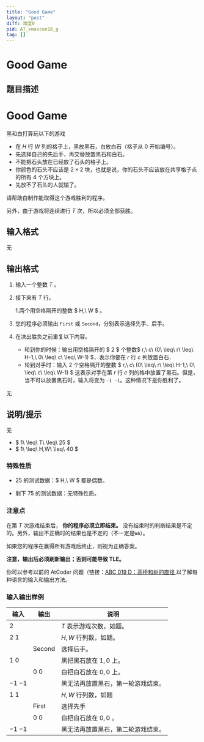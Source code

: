 ```yaml
---
title: "Good Game"
layout: "post"
diff: 难度0
pid: AT_xmascon18_g
tag: []
---
```


# Good Game

## 题目描述

# Good Game


黑和白打算玩以下的游戏

- 在 $H$ 行 $W$ 列的格子上，黑放黑石，白放白石（格子从 $0$ 开始编号）。
- 先选择自己的先后手，再交替放置黑石和白石。
- 不能把石头放在已经放了石头的格子上。
- 你颜色的石头不应该是 $2\times2$ 块，也就是说，你的石头不应该放在共享格子点的所有 $4$ 个方块上。
- 先放不了石头的人就输了。

请帮助白制作能取得这个游戏胜利的程序。

另外，由于游戏将连续进行 $T$ 次，所以必须全部获胜。

## 输入格式

无

## 输出格式

1. 输入一个整数 $T$ 。
2. 接下来有 $T$ 行。

   1.两个用空格隔开的整数 $ H,\ W $ 。
  2. 您的程序必须输出 `First` 或 `Second`，分别表示选择先手、后手。
  3. 在决出胜负之前重复以下内容。
  
  
      - 轮到你的时候：输出用空格隔开的 $ 2 $ 个整数$ r,\ c\ (0\ \leq\ r\ \leq\ H-1,\ 0\ \leq\ c\ \leq\ W-1) $，表示你要在 $r$ 行 $c$ 列放置白石．
      - 轮到对手时：输入 $2$ 个空格隔开的整数 $ r,\ c\ (0\ \leq\ r\ \leq\ H-1,\ 0\ \leq\ c\ \leq\ W-1) $ 这表示对手在第 $r$ 行 $c$ 列的格中放置了黑石。但是，当不可以放置黑石时，输入将变为 `-1 -1`。这种情况下是你胜利了。

无

## 说明/提示

无

- $ 1\ \leq\ T\ \leq\ 25 $
- $ 1\ \leq\ H,W\ \leq\ 40 $

### 特殊性质

- $25%$ 的测试数据：$ H,\ W $ 都是偶数。

- 剩下 $75%$ 的测试数据：无特殊性质。

### 注意点

在第 $T$ 次游戏结束后， **你的程序必须立即结束。** 没有结束时的判断结果是不定的。另外，输出不正确时的结果也是不定的（不一定是`WA`）。

如果您的程序在赢得所有游戏后终止，则视为正确答案。

 **注意，输出后必须刷新输出；否则可能导致 TLE。**

你可以参考以前的 AtCoder 问题（链接：[ABC 019 D：高桥和树的直径 ](https://atcoder.jp/contests/abc019/tasks/abc019_4)以了解每种语言的输入和输出方法。


### 输入输出样例

| 输入 | 输出 | 说明 |
|  --- | --- | ---  |
| $2$ |  | $T$ 表示游戏次数，如题。 |
| $2$ $1$ |  | $H, W$ 行列数，如题。 |
|  | Second | 选择后手。 |
| $1$ $0$ |  | 黑把黑石放在 $1,0$ 上。 |
|  | $0$ $0$ | 白把白石放在 $0,0$ 上。 |
| $-1$ $-1$ |  | 黑无法再放置黑石，第一轮游戏结束。 |
| $1$ $1$ |  | $H, W$ 行列数，如题 |
|  | First | 选择先手 |
|  | $0$ $0$ | 白把白石放在 $0,0$ 。 |
| $-1$ $-1$ |  | 黑无法再放置黑石，第二轮游戏结束。 |。

